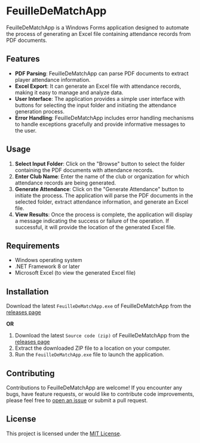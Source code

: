 # FeuilleDeMatchApp

FeuilleDeMatchApp is a Windows Forms application designed to automate the process of generating an Excel file containing attendance records from PDF documents.

## Features

- **PDF Parsing**: FeuilleDeMatchApp can parse PDF documents to extract player attendance information.
- **Excel Export**: It can generate an Excel file with attendance records, making it easy to manage and analyze data.
- **User Interface**: The application provides a simple user interface with buttons for selecting the input folder and initiating the attendance generation process.
- **Error Handling**: FeuilleDeMatchApp includes error handling mechanisms to handle exceptions gracefully and provide informative messages to the user.

## Usage

1. **Select Input Folder**: Click on the "Browse" button to select the folder containing the PDF documents with attendance records.
2. **Enter Club Name**: Enter the name of the club or organization for which attendance records are being generated.
3. **Generate Attendance**: Click on the "Generate Attendance" button to initiate the process. The application will parse the PDF documents in the selected folder, extract attendance information, and generate an Excel file.
4. **View Results**: Once the process is complete, the application will display a message indicating the success or failure of the operation. If successful, it will provide the location of the generated Excel file.

## Requirements

- Windows operating system
- .NET Framework 8 or later
- Microsoft Excel (to view the generated Excel file)

## Installation

Download the latest `FeuilleDeMatchApp.exe` of FeuilleDeMatchApp from the [releases page](https://github.com/rafdy-rayan/Feuille-De-Match/releases) 

**OR**

1. Download the latest `Source code (zip)` of FeuilleDeMatchApp from the [releases page](https://github.com/rafdy-rayan/Feuille-De-Match/releases) 
2. Extract the downloaded ZIP file to a location on your computer.
3. Run the `FeuilleDeMatchApp.exe` file to launch the application.

## Contributing

Contributions to FeuilleDeMatchApp are welcome! If you encounter any bugs, have feature requests, or would like to contribute code improvements, please feel free to [open an issue](https://github.com/rafdy-rayan/Feuille-De-Match/issues) or submit a pull request.

## License

This project is licensed under the [MIT License](LICENSE).
